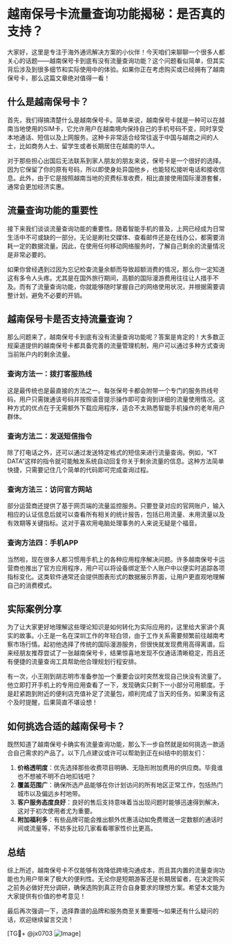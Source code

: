 # 越南保号卡流量查询功能揭秘：是否真的支持？

大家好，这里是专注于海外通讯解决方案的小伙伴！今天咱们来聊聊一个很多人都关心的话题——越南保号卡到底有没有流量查询功能？这个问题看似简单，但其实背后涉及到很多细节和实际使用中的体验。如果你正在考虑购买或已经拥有了越南保号卡，那么这篇文章绝对值得一看！

## 什么是越南保号卡？

首先，我们得搞清楚什么是越南保号卡。简单来说，越南保号卡就是一种可以在越南当地使用的SIM卡，它允许用户在越南境内保持自己的手机号码不变，同时享受本地通话、短信以及上网服务。这种卡非常适合经常往返于中国与越南之间的人士，比如商务人士、留学生或者长期居住在越南的华人。

对于那些担心出国后无法联系到家人朋友的朋友来说，保号卡是一个很好的选择。因为它保留了你的原有号码，所以即使身处异国他乡，也能轻松接听电话和接收信息。此外，由于它是按照越南当地的资费标准收费，相比直接使用国际漫游套餐，通常会更加经济实惠。

## 流量查询功能的重要性

接下来我们谈谈流量查询功能的重要性。随着智能手机的普及，上网已经成为日常生活中不可或缺的一部分。无论是刷社交媒体、查看邮件还是在线办公，都需要消耗一定的数据流量。因此，在使用任何移动网络服务时，了解自己剩余的流量情况是非常必要的。

如果你曾经遇到过因为忘记检查流量余额而导致超额消费的情况，那么你一定知道这有多令人头疼。尤其是在国外旅行期间，高额的国际漫游费用往往让人措手不及。而有了流量查询功能，你就能够随时掌握自己的网络使用状况，并根据需要调整计划，避免不必要的开销。

## 越南保号卡是否支持流量查询？

那么问题来了，越南保号卡到底有没有流量查询功能呢？答案是肯定的！大多数正规渠道提供的越南保号卡都具备完善的流量管理机制，用户可以通过多种方式查询当前账户内的剩余流量。

### 查询方法一：拨打客服热线
这是最传统也是最直接的方法之一。每张保号卡都会附带一个专门的服务热线号码，用户只需拨通该号码并按照语音提示操作即可查询到详细的流量使用情况。这种方式的优点在于无需额外下载应用程序，适合不太熟悉智能手机操作的老年用户群体。

### 查询方法二：发送短信指令
除了打电话之外，还可以通过发送特定格式的短信来进行流量查询。例如，“KT DATA”这样的指令就可能触发系统自动回复你关于剩余流量的信息。这种方法简单快捷，只需要记住几个简单的代码即可完成查询过程。

### 查询方法三：访问官方网站
部分运营商还提供了基于网页端的流量监控服务。只要登录对应的官网账户，输入相应的认证信息后就可以查看所有相关的统计报告，包括已用流量、未用流量以及有效期等关键指标。这对于喜欢用电脑处理事务的人来说无疑是个福音。

### 查询方法四：手机APP
当然啦，现在很多人都习惯用手机上的各种应用程序解决问题。许多越南保号卡运营商也推出了官方应用程序，用户可以将设备绑定至个人账户中以便实时追踪各项指标变化。这类软件通常还会提供图表形式的数据展示界面，让用户更直观地理解自己的消费模式。

## 实际案例分享

为了让大家更好地理解这些理论知识是如何转化为实际应用的，这里给大家讲个真实的故事。小王是一名在深圳工作的年轻白领，由于工作关系需要频繁前往越南考察市场行情。起初他选择了传统的国际漫游服务，但很快就发现费用高得离谱。后来经朋友推荐尝试了一张越南保号卡，结果惊喜地发现不仅通话清晰稳定，而且还有便捷的流量查询工具帮助他合理规划行程安排。

有一次，小王刚到胡志明市准备参加一个重要会议时突然发现自己快没有流量了。他立即打开手机上的专用应用查看了一下，发现确实只剩下一小部分可用额度。于是赶紧跑到附近的便利店充值补足了流量包，顺利完成了当天的任务。如果没有这个及时提醒，后果简直不堪设想！

## 如何挑选合适的越南保号卡？

既然知道了越南保号卡确实有流量查询功能，那么下一步自然就是如何挑选一款适合自己需求的产品了。以下几点建议或许可以帮助到正在纠结中的朋友们：

1. **价格透明度**：优先选择那些收费项目明确、无隐形附加费用的供应商。毕竟谁也不想被不明不白地扣钱吧？
2. **覆盖范围广**：确保所选产品能够在你计划访问的所有地区正常工作，包括热门城市以及偏远乡村地带。
3. **客户服务态度良好**：良好的售后支持意味着当出现问题时能够迅速得到解决，这对于初次使用者尤为重要。
4. **附加福利多**：有些品牌可能会推出额外优惠活动如免费赠送一定数额的通话时间或流量等，不妨多比较几家看看哪家性价比更高。

## 总结

综上所述，越南保号卡不仅能够有效降低跨境沟通成本，而且其内置的流量查询功能也为用户带来了极大的便利性。无论你是短期游客还是长期居留者，在决定购买之前务必做好充分调研，确保选购到真正符合自身要求的理想方案。希望本文能为大家提供有价值的参考意见！

最后再次强调一下，选择靠谱的品牌和服务商至关重要哦～如果还有什么疑问的话，欢迎继续留言交流！

[TG💪+ @jx0703 ![Image](https://github.com/user-attachments/assets/dbca1d08-cadb-493c-b0ec-ad6f7a83f270)]